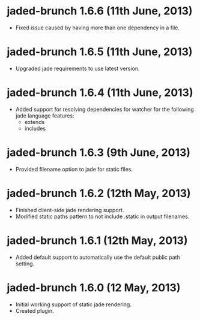 # jaded-brunch 1.6.6 (11th June, 2013)

- Fixed issue caused by having more than one dependency in a file.

# jaded-brunch 1.6.5 (11th June, 2013)

- Upgraded jade requirements to use latest version.

# jaded-brunch 1.6.4 (11th June, 2013)

- Added support for resolving dependencies for watcher for the following
  jade language features:
  - extends
  - includes

# jaded-brunch 1.6.3 (9th June, 2013)

- Provided filename option to jade for static files.

# jaded-brunch 1.6.2 (12th May, 2013)

- Finished client-side jade rendering support.
- Modified static paths pattern to not include .static in output filenames.

# jaded-brunch 1.6.1 (12th May, 2013)

- Added default support to automatically use the default public path setting.

# jaded-brunch 1.6.0 (12 May, 2013)

- Initial working support of static jade rendering.
- Created plugin.
